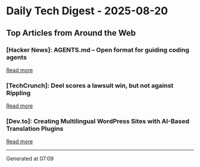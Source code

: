 # Daily Tech Digest - 2025-08-20

## Top Articles from Around the Web

### [Hacker News]: AGENTS.md – Open format for guiding coding agents
[Read more](https://agents.md/)

### [TechCrunch]: Deel scores a lawsuit win, but not against Rippling
[Read more](https://techcrunch.com/2025/08/19/deel-scores-a-lawsuit-win-but-not-against-rippling/)

### [Dev.to]: Creating Multilingual WordPress Sites with AI-Based Translation Plugins
[Read more](https://dev.to/addwebsolutionpvtltd/creating-multilingual-wordpress-sites-with-ai-based-translation-plugins-1j0f)


---
Generated at 07:09

